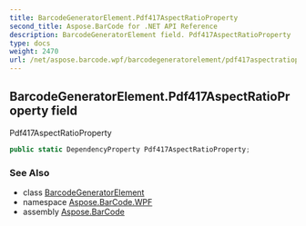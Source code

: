```yaml
---
title: BarcodeGeneratorElement.Pdf417AspectRatioProperty
second_title: Aspose.BarCode for .NET API Reference
description: BarcodeGeneratorElement field. Pdf417AspectRatioProperty
type: docs
weight: 2470
url: /net/aspose.barcode.wpf/barcodegeneratorelement/pdf417aspectratioproperty/
---
```

## BarcodeGeneratorElement.Pdf417AspectRatioProperty field

Pdf417AspectRatioProperty

```csharp
public static DependencyProperty Pdf417AspectRatioProperty;
```

### See Also

* class [BarcodeGeneratorElement](../)
* namespace [Aspose.BarCode.WPF](../../barcodegeneratorelement/)
* assembly [Aspose.BarCode](../../../)


